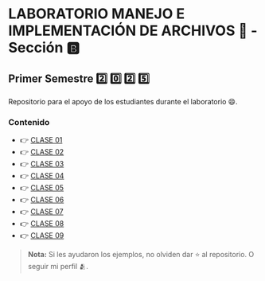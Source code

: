 # LABORATORIO MANEJO E IMPLEMENTACIÓN DE ARCHIVOS 💾 - Sección 🅱️

## Primer Semestre 2️⃣ 0️⃣ 2️⃣ 5️⃣

Repositorio para el apoyo de los estudiantes durante el laboratorio 😄.

### Contenido

<ul>
    <li> 👉 <a href="https://github.com/keviingarciah/MIA_LAB_1S_2025/tree/main/CLASE01" target="_blank">CLASE 01</a></li>
    <li> 👉 <a href="https://github.com/keviingarciah/MIA_LAB_1S_2025/tree/main/CLASE02" target="_blank">CLASE 02</a></li>
    <li> 👉 <a href="https://github.com/keviingarciah/MIA_LAB_1S_2025/tree/main/CLASE03" target="_blank">CLASE 03</a></li>
    <li> 👉 <a href="https://github.com/keviingarciah/MIA_LAB_1S_2025/tree/main/CLASE04" target="_blank">CLASE 04</a></li>
    <li> 👉 <a href="https://github.com/keviingarciah/MIA_LAB_1S_2025/tree/main/CLASE05" target="_blank">CLASE 05</a></li>
    <li> 👉 <a href="https://github.com/keviingarciah/MIA_LAB_1S_2025/tree/main/CLASE06" target="_blank">CLASE 06</a></li>
    <li> 👉 <a href="https://github.com/keviingarciah/MIA_LAB_1S_2025/tree/main/CLASE07" target="_blank">CLASE 07</a></li>
    <li> 👉 <a href="https://github.com/keviingarciah/MIA_LAB_1S_2025/tree/main/CLASE08" target="_blank">CLASE 08</a></li>
    <li> 👉 <a href="https://github.com/keviingarciah/MIA_LAB_1S_2025/tree/main/CLASE09" target="_blank">CLASE 09</a></li>
</ul>

> **Nota:** Si les ayudaron los ejemplos, no olviden dar ⭐ al repositorio. O seguir mi perfil 🫂.